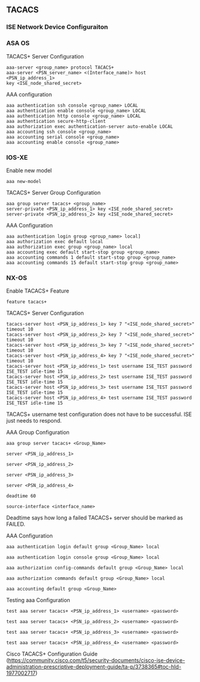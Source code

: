 ## TACACS
### ISE Network Device Configuraiton

### ASA OS
TACACS+ Server Configuration
```
aaa-server <group_name> protocol TACACS+
aaa-server <PSN_server_name> <(Interface_name)> host <PSN_ip_address_1>
key <ISE_node_shared_secret>
```
AAA configuration
```
aaa authentication ssh console <group_name> LOCAL
aaa authentication enable console <group_name> LOCAL
aaa authentication http console <group_name> LOCAL
aaa authentication secure-http-client
aaa authorization exec authentication-server auto-enable LOCAL
aaa accounting ssh console <group_name>
aaa accounting serial console <group_name>
aaa accounting enable console <group_name>

```
### IOS-XE
Enable new model
```
aaa new-model
```
TACACS+ Server Group Configuration
```
aaa group server tacacs+ <group_name>
server-private <PSN_ip_address_1> key <ISE_node_shared_secret>
server-private <PSN_ip_address_2> key <ISE_node_shared_secret>
```
AAA Configuration
```
aaa authentication login group <group_name> local]
aaa authorization exec default local
aaa authorization exec group <group_name> local
aaa accounting exec default start-stop group <group_name>
aaa accounting commands 1 default start-stop group <group_name>
aaa accounting commands 15 default start-stop group <group_name>

```
### NX-OS

Enable TACACS+ Feature
```
feature tacacs+
```

TACACS+ Server Configuration
```
tacacs-server host <PSN_ip_address_1> key 7 "<ISE_node_shared_secret>" timeout 10
tacacs-server host <PSN_ip_address_2> key 7 "<ISE_node_shared_secret>" timeout 10
tacacs-server host <PSN_ip_address_3> key 7 "<ISE_node_shared_secret>" timeout 10
tacacs-server host <PSN_ip_address_4> key 7 "<ISE_node_shared_secret>" timeout 10
tacacs-server host <PSN_ip_address_1> test username ISE_TEST password ISE_TEST idle-time 15
tacacs-server host <PSN_ip_address_2> test username ISE_TEST password ISE_TEST idle-time 15
tacacs-server host <PSN_ip_address_3> test username ISE_TEST password ISE_TEST idle-time 15
tacacs-server host <PSN_ip_address_4> test username ISE_TEST password ISE_TEST idle-time 15
```
TACACS+ username test configuration does not have to be successful. ISE just needs to respond.

AAA Group Configuration
```
aaa group server tacacs+ <Group_Name>

server <PSN_ip_address_1>

server <PSN_ip_address_2>

server <PSN_ip_address_3>

server <PSN_ip_address_4>

deadtime 60

source-interface <interface_name>
```
Deadtime says how long a failed TACACS+ server should be marked as FAILED.

AAA Configuration
```
aaa authentication login default group <Group_Name> local

aaa authentication login console group <Group_Name> local

aaa authorization config-commands default group <Group_Name> local

aaa authorization commands default group <Group_Name> local

aaa accounting default group <Group_Name>
```

Testing aaa Configuration
```
test aaa server tacacs+ <PSN_ip_address_1> <username> <password>

test aaa server tacacs+ <PSN_ip_address_2> <username> <password>

test aaa server tacacs+ <PSN_ip_address_3> <username> <password>

test aaa server tacacs+ <PSN_ip_address_4> <username> <password>
```

Cisco TACACS+ Configuration Guide (https://community.cisco.com/t5/security-documents/cisco-ise-device-administration-prescriptive-deployment-guide/ta-p/3738365#toc-hId-1977002717)
